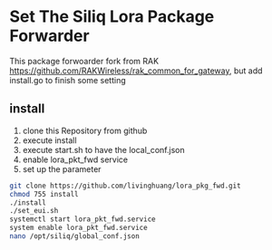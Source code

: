 # Set The Siliq Lora Package Forwarder

This package forwoarder fork from RAK <https://github.com/RAKWireless/rak_common_for_gateway>, but add install.go to finish some setting

## install

1. clone this Repository from github
2. execute install
3. execute start.sh to have the local_conf.json
4. enable lora_pkt_fwd service
5. set up the parameter

```bash
git clone https://github.com/livinghuang/lora_pkg_fwd.git
chmod 755 install
./install
./set_eui.sh
systemctl start lora_pkt_fwd.service
system enable lora_pkt_fwd.service
nano /opt/siliq/global_conf.json
```
